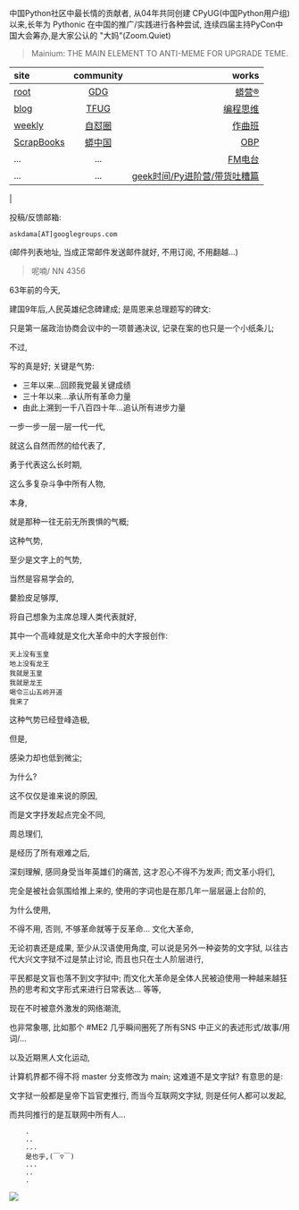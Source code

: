 中国Python社区中最长情的贡献者, 从04年共同创建 CPyUG(中国Python用户组)以来,长年为 Pythonic 在中国的推广/实践进行各种尝试, 连续四届主持PyCon中国大会筹办,是大家公认的 "大妈"(Zoom.Quiet)

> Mainium: THE MAIN ELEMENT TO ANTI-MEME FOR UPGRADE TEME.

| site | community | works |
| :-----| :----: | ----: |
| [root](http://zoomquiet.io/) | [GDG](https://blog.zhgdg.org/) | [蟒营®](https://doc.101.camp/) |
| [blog](https://blog.zoomquiet.io/pages/zoomquiet.html) | [TFUG](http://zh.tfug.world/) | [编程思维](https://py.101.camp/) |
| [weekly](http://weekly.pychina.org/) | [自怼圈](https://du.101.camp/) | [作曲班](https://mu.101.camp/) |
| [ScrapBooks](https://zoomquiet.io/collection.html) | [蟒中国](https://pychina.org/) | [OBP](https://zoomquiet.io/obp/index.html) |
| ... | ... | [FM电台](https://fm.101.camp/) |
| ... | ... | [geek时间/Py进阶营/带货吐糟篇](https://fm.101.camp/2020/geek2py-dama.html) 
 |


投稿/反馈邮箱:

    askdama[AT]googlegroups.com

(邮件列表地址, 
当成正常邮件发送邮件就好, 不用订阅, 不用翻越...)


> ​呢喃/ NN 4356





63年前的今天,

建国9年后,人民英雄纪念碑建成;
是周恩来总理题写的碑文:





只是第一届政治协商会议中的一项普通决议,
记录在案的也只是一个小纸条儿;

不过,

写的真是好;
关键是气势:

+ 三年以来...回顾我党最关键成绩
+ 三十年以来...承认所有革命力量
+ 由此上溯到一千八百四十年...追认所有进步力量

一步一步一层一层一代一代,

就这么自然而然的给代表了,

勇于代表这么长时期,

这么多复杂斗争中所有人物,

本身,

就是那种一往无前无所畏惧的气概;



这种气势,

至少是文字上的气势,

当然是容易学会的,

嘦脸皮足够厚,

将自己想象为主席总理人类代表就好,

其中一个高峰就是文化大革命中的大字报创作:



    天上没有玉皇
    地上没有龙王
    我就是玉皇
    我就是龙王
    喝令三山五岭开道
    我来了



这种气势已经登峰造极,

但是,

感染力却也低到微尘;

为什么?

这不仅仅是谁来说的原因,

而是文字抒发起点完全不同,

周总理们,

是经历了所有艰难之后,

深刻理解,
感同身受当年英雄们的痛苦,
这才忍心不得不为发声;
而文革小将们,

完全是被社会氛围给推上来的,
使用的字词也是在那几年一层层逼上台阶的,

为什么使用,

不得不用,
否则,
不够革命就等于反革命...
文化大革命,

无论初衷还是成果,
至少从汉语使用角度,
可以说是另外一种姿势的文字狱,
以往古代大兴文字狱不过是禁止讨论,
而且也只在士人阶层进行,

平民都是文盲也落不到文字狱中;
而文化大革命是全体人民被迫使用一种越来越狂热的思考和文字形式来进行日常表达...
等等,

现在不时被意外激发的网络潮流,

也非常象哪,
比如那个 #ME2
几乎瞬间圈死了所有SNS 中正义的表述形式/故事/用词/...

以及近期黑人文化运动,

计算机界都不得不将 master 分支修改为 main;
这难道不是文字狱?
有意思的是:

文字狱一般都是皇帝下旨官吏推行,
而当今互联网文字狱,
则是任何人都可以发起,

而共同推行的是互联网中所有人...












```
    .
    ..
    ...
    是也乎,(￣▽￣)
    ...
    ..
    .
```

![](http://ydlj.zoomquiet.top/ipic/2021-04-21-zq42-today-card-2104.022.jpeg)

